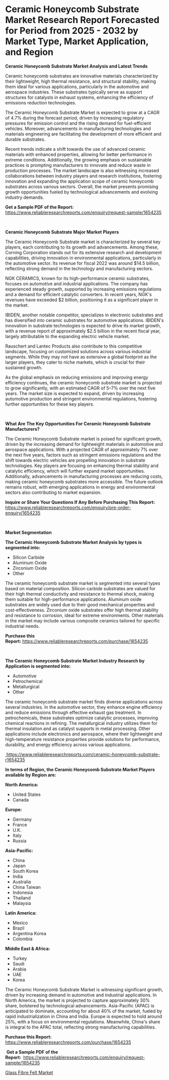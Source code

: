 <p><h1>Ceramic Honeycomb Substrate Market Research Report Forecasted for Period from 2025 -  2032 by Market Type, Market Application, and Region</h1></p><p><strong>Ceramic Honeycomb Substrate Market Analysis and Latest Trends</strong></p>
<p><p>Ceramic honeycomb substrates are innovative materials characterized by their lightweight, high thermal resistance, and structural stability, making them ideal for various applications, particularly in the automotive and aerospace industries. These substrates typically serve as support structures for catalysts in exhaust systems, enhancing the efficiency of emissions reduction technologies. </p><p>The Ceramic Honeycomb Substrate Market is expected to grow at a CAGR of 4.7% during the forecast period, driven by increasing regulatory pressures for emission control and the rising demand for fuel-efficient vehicles. Moreover, advancements in manufacturing technologies and materials engineering are facilitating the development of more efficient and durable substrates. </p><p>Recent trends indicate a shift towards the use of advanced ceramic materials with enhanced properties, allowing for better performance in extreme conditions. Additionally, the growing emphasis on sustainable practices is prompting manufacturers to innovate and reduce waste in production processes. The market landscape is also witnessing increased collaborations between industry players and research institutions, fostering innovation and expanding the application scope of ceramic honeycomb substrates across various sectors. Overall, the market presents promising growth opportunities fueled by technological advancements and evolving industry demands.</p></p>
<p><strong>Get a Sample PDF of the Report:&nbsp;</strong> <a href="https://www.reliableresearchreports.com/enquiry/request-sample/1654235?utm_campaign=2098&utm_medium=2&utm_source=Github&utm_content=ia&utm_term=02042025&utm_id=ceramic-honeycomb-substrate">https://www.reliableresearchreports.com/enquiry/request-sample/1654235</a></p>
<p>&nbsp;</p>
<p><strong>Ceramic Honeycomb Substrate Major Market Players</strong></p>
<p><p>The Ceramic Honeycomb Substrate market is characterized by several key players, each contributing to its growth and advancements. Among these, Corning Corporation stands out for its extensive research and development capabilities, driving innovation in environmental applications, particularly in the automotive sector. Its revenue for fiscal 2022 was around $14.5 billion, reflecting strong demand in the technology and manufacturing sectors.</p><p>NGK CERAMICS, known for its high-performance ceramic substrates, focuses on automotive and industrial applications. The company has experienced steady growth, supported by increasing emissions regulations and a demand for efficient catalytic converters. In recent years, NGK's revenues have exceeded $2 billion, positioning it as a significant player in the market.</p><p>IBIDEN, another notable competitor, specializes in electronic substrates and has diversified into ceramic substrates for automotive applications. IBIDEN's innovation in substrate technologies is expected to drive its market growth, with a revenue report of approximately $2.5 billion in the recent fiscal year, largely attributable to the expanding electric vehicle market.</p><p>Rauschert and Lantec Products also contribute to this competitive landscape, focusing on customized solutions across various industrial segments. While they may not have as extensive a global footprint as the larger players, they cater to niche markets, which is crucial for their sustained growth.</p><p>As the global emphasis on reducing emissions and improving energy efficiency continues, the ceramic honeycomb substrate market is projected to grow significantly, with an estimated CAGR of 5–7% over the next five years. The market size is expected to expand, driven by increasing automotive production and stringent environmental regulations, fostering further opportunities for these key players.</p></p>
<p>&nbsp;</p>
<p><strong>What Are The Key Opportunities For Ceramic Honeycomb Substrate Manufacturers?</strong></p>
<p><p>The Ceramic Honeycomb Substrate market is poised for significant growth, driven by the increasing demand for lightweight materials in automotive and aerospace applications. With a projected CAGR of approximately 7% over the next five years, factors such as stringent emissions regulations and the shift towards electric vehicles are propelling innovation in substrate technologies. Key players are focusing on enhancing thermal stability and catalytic efficiency, which will further expand market opportunities. Additionally, advancements in manufacturing processes are reducing costs, making ceramic honeycomb substrates more accessible. The future outlook remains robust, with emerging applications in energy and environmental sectors also contributing to market expansion.</p></p>
<p><strong>Inquire or Share Your Questions If Any Before Purchasing This Report:</strong> <a href="https://www.reliableresearchreports.com/enquiry/pre-order-enquiry/1654235?utm_campaign=2098&utm_medium=2&utm_source=Github&utm_content=ia&utm_term=02042025&utm_id=ceramic-honeycomb-substrate">https://www.reliableresearchreports.com/enquiry/pre-order-enquiry/1654235</a></p>
<p>&nbsp;</p>
<p><strong>Market Segmentation</strong></p>
<p><strong>The Ceramic Honeycomb Substrate Market Analysis by types is segmented into:</strong></p>
<p><ul><li>Silicon Carbide</li><li>Aluminum Oxide</li><li>Zirconium Oxide</li><li>Other</li></ul></p>
<p><p>The ceramic honeycomb substrate market is segmented into several types based on material composition. Silicon carbide substrates are valued for their high thermal conductivity and resistance to thermal shock, making them suitable for high-performance applications. Aluminum oxide substrates are widely used due to their good mechanical properties and cost-effectiveness. Zirconium oxide substrates offer high thermal stability and resistance to corrosion, ideal for extreme environments. Other materials in the market may include various composite ceramics tailored for specific industrial needs.</p></p>
<p><strong>Purchase this Report:&nbsp;</strong><a href="https://www.reliableresearchreports.com/purchase/1654235?utm_campaign=2098&utm_medium=2&utm_source=Github&utm_content=ia&utm_term=02042025&utm_id=ceramic-honeycomb-substrate">https://www.reliableresearchreports.com/purchase/1654235</a></p>
<p>&nbsp;</p>
<p><strong>The Ceramic Honeycomb Substrate Market Industry Research by Application is segmented into:</strong></p>
<p><ul><li>Automotive</li><li>Petrochemical</li><li>Metallurgical</li><li>Other</li></ul></p>
<p><p>The ceramic honeycomb substrate market finds diverse applications across several industries. In the automotive sector, they enhance engine efficiency and reduce emissions through effective exhaust gas treatment. In petrochemicals, these substrates optimize catalytic processes, improving chemical reactions in refining. The metallurgical industry utilizes them for thermal insulation and as catalyst supports in metal processing. Other applications include electronics and aerospace, where their lightweight and high-temperature resistance properties provide solutions for performance, durability, and energy efficiency across various applications.</p></p>
<p><a href="https://www.reliableresearchreports.com/ceramic-honeycomb-substrate-r1654235?utm_campaign=2098&utm_medium=2&utm_source=Github&utm_content=ia&utm_term=02042025&utm_id=ceramic-honeycomb-substrate">&nbsp;https://www.reliableresearchreports.com/ceramic-honeycomb-substrate-r1654235</a></p>
<p><strong>In terms of Region, the Ceramic Honeycomb Substrate Market Players available by Region are:</strong></p>
<p>
    <p> <strong> North America: </strong>
        <ul>
            <li>United States</li>
            <li>Canada</li>
        </ul>
        </p> 
    <p> <strong> Europe: </strong>
        <ul>
            <li>Germany</li>
            <li>France</li>
            <li>U.K.</li>
            <li>Italy</li>
            <li>Russia</li>
        </ul>
        </p> 
    <p> <strong> Asia-Pacific: </strong>
        <ul>
            <li>China</li>
            <li>Japan</li>
            <li>South Korea</li>
            <li>India</li>
            <li>Australia</li>
            <li>China Taiwan</li>
            <li>Indonesia</li>
            <li>Thailand</li>
            <li>Malaysia</li>
        </ul>
        </p> 
    <p> <strong> Latin America: </strong>
        <ul>
            <li>Mexico</li>
            <li>Brazil</li>
            <li>Argentina Korea</li>
            <li>Colombia</li>
        </ul>
        </p> 
    <p> <strong> Middle East & Africa: </strong>
        <ul>
            <li>Turkey</li>
            <li>Saudi</li>
            <li>Arabia</li>
            <li>UAE</li>
            <li>Korea</li>
        </ul>
    </p>
    </p>
<p><p>The Ceramic Honeycomb Substrate Market is witnessing significant growth, driven by increasing demand in automotive and industrial applications. In North America, the market is projected to capture approximately 30% share, bolstered by technological advancements. Asia-Pacific (APAC) is anticipated to dominate, accounting for about 40% of the market, fueled by rapid industrialization in China and India. Europe is expected to hold around 25%, with a focus on environmental regulations. Meanwhile, China's share is integral to the APAC total, reflecting strong manufacturing capabilities.</p></p>
<p><strong>Purchase this Report: </strong><a href="https://www.reliableresearchreports.com/purchase/1654235?utm_campaign=2098&utm_medium=2&utm_source=Github&utm_content=ia&utm_term=02042025&utm_id=ceramic-honeycomb-substrate">https://www.reliableresearchreports.com/purchase/1654235</a></p>
<p>&nbsp;<strong>Get a Sample PDF of the Report:&nbsp;&nbsp;</strong><a href="https://www.reliableresearchreports.com/enquiry/request-sample/1654235?utm_campaign=2098&utm_medium=2&utm_source=Github&utm_content=ia&utm_term=02042025&utm_id=ceramic-honeycomb-substrate">https://www.reliableresearchreports.com/enquiry/request-sample/1654235</a></p>
<p><strong></strong></p>
<p><p><a href="https://github.com/bmorecock/Market-Research-Report-List-6/blob/main/glass-fibre-felt-market.md?utm_campaign=2098&utm_medium=2&utm_source=Github&utm_content=ia&utm_term=02042025&utm_id=ceramic-honeycomb-substrate">Glass Fibre Felt Market</a></p></p>